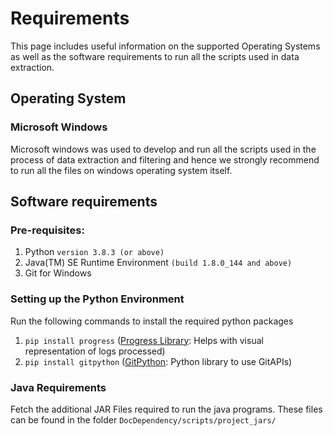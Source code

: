# Requirements
This page includes useful information on the supported Operating Systems as well as the software requirements to run all the scripts used in data extraction.

## Operating System
### Microsoft Windows
Microsoft windows was used to develop and run all the scripts used in the process of data extraction and filtering and hence we strongly recommend to run all the files on windows operating system itself.

## Software requirements
### Pre-requisites:
1.  Python `version 3.8.3 (or above)`
2.  Java(TM) SE Runtime Environment `(build 1.8.0_144 and above)`
3.	Git for Windows

### Setting up the Python Environment
Run the following commands to install the required python packages
1.  `pip install progress` ([Progress Library](https://pypi.org/project/progress/): Helps with visual representation of logs processed)
2.  `pip install gitpython` ([GitPython](https://gitpython.readthedocs.io/en/stable/): Python library to use GitAPIs)

### Java Requirements
Fetch the additional JAR Files required to run the java programs. These files can be found in the folder `DocDependency/scripts/project_jars/`